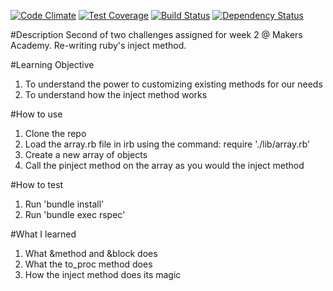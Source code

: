 [![Code Climate](https://codeclimate.com/github/zrasool88/inject-method-rewrite/badges/gpa.svg)](https://codeclimate.com/github/zrasool88/inject-method-rewrite) [![Test Coverage](https://codeclimate.com/github/zrasool88/inject-method-rewrite/badges/coverage.svg)](https://codeclimate.com/github/zrasool88/inject-method-rewrite) [![Build Status](https://travis-ci.org/zrasool88/inject-method-rewrite.svg)](https://travis-ci.org/zrasool88/inject-method-rewrite) [![Dependency Status](https://gemnasium.com/zrasool88/inject-method-rewrite.svg)](https://gemnasium.com/zrasool88/inject-method-rewrite)

#Description
Second of two challenges assigned for week 2 @ Makers Academy. Re-writing ruby's inject method.

#Learning Objective
1. To understand the power to customizing existing methods for our needs
2. To understand how the inject method works

#How to use

1. Clone the repo
2. Load the array.rb file in irb using the command:
    require './lib/array.rb'
3. Create a new array of objects
4. Call the pinject method on the array as you would the inject method

#How to test

1. Run 'bundle install'
2. Run 'bundle exec rspec'

#What I learned

1. What &method and &block does
2. What the to_proc method does
3. How the inject method does its magic
